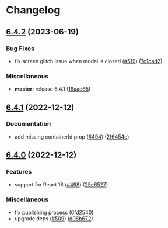 # Changelog

## [6.4.2](https://github.com/pradel/react-responsive-modal/compare/v6.4.1...v6.4.2) (2023-06-19)


### Bug Fixes

* fix screen glitch issue when modal is closed ([#519](https://github.com/pradel/react-responsive-modal/issues/519)) ([7c1dad2](https://github.com/pradel/react-responsive-modal/commit/7c1dad21018e5fcec6f7cfd310bd9b0e07e39a74))


### Miscellaneous

* **master:** release 6.4.1 ([16aad65](https://github.com/pradel/react-responsive-modal/commit/16aad65b5be9ebf0b7c2d03cc29cb7aa7f67dd86))

## [6.4.1](https://github.com/pradel/react-responsive-modal/compare/v6.4.0...v6.4.1) (2022-12-12)


### Documentation

* add missing containerId prop ([#494](https://github.com/pradel/react-responsive-modal/issues/494)) ([2f6454c](https://github.com/pradel/react-responsive-modal/commit/2f6454cc2eac7a18a512266e652bc3ce469f1cd5))

## [6.4.0](https://github.com/pradel/react-responsive-modal/compare/v6.3.2...v6.4.0) (2022-12-12)


### Features

* support for React 18 ([#498](https://github.com/pradel/react-responsive-modal/issues/498)) ([25e6527](https://github.com/pradel/react-responsive-modal/commit/25e6527170eacb232f3e5171572c1d2c9a8bad35))


### Miscellaneous

* fix publishing process ([6fd2540](https://github.com/pradel/react-responsive-modal/commit/6fd25408058b37b4128ed5621425e037a6f2dd2d))
* upgrade deps ([#509](https://github.com/pradel/react-responsive-modal/issues/509)) ([d08b672](https://github.com/pradel/react-responsive-modal/commit/d08b67205e9d9c0ae1fdb628ca5d0e1a1f14e390))

